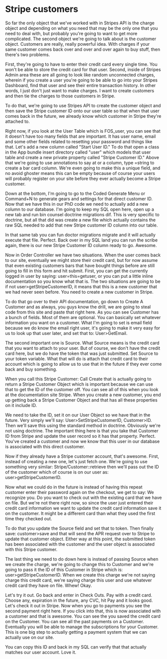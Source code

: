 # Stripe customers

So far the only object that we've worked with in Stripes API is the charge object and depending on what you need that may be the only one that you need to deal with, but probably you're going to want to get more complicated. The second object we're going to talk about is the customer object. Customers are really, really powerful idea. With charges if your same customer comes back over and over and over again to buy stuff, then there's two problems.

First, they're going to have to enter their credit card every single time. You won't be able to store the credit card for that user. Second, inside of Stripes Admin area these are all going to look like random unconnected charges, wherein if you create a user you're going to be able to go into your Stripes Dashboard, find that user and see their entire transaction history. In other words, I just don't just want to make charges. I want to create customers and then tie the charges to those customers in Stripe.

To do that, we're going to use Stripes API to create the customer object and then save the Stripe customer ID onto our user table so that when that user comes back in the future, we already know which customer in Stripe they're attached to.

Right now, if you look at the User Table which is FOS_user, you can see that it doesn't have too many fields that are important. It has user name, email and some other fields related to resetting your password and things like that. Let's add a new column called "Start User ID." To do that open a class in the App bundle insert directory called "user" which models that user table and create a new private property called "Stripe Customer ID." Above that we're going to use annotations to say at or a column, type =string to create a bar card column. We're even going to make this a unique field, and no avoid ghoster means this can be empty because of course your users will probably register on your site before they ever actually become a Stripe customer.

Down at the bottom, I'm going to go to the Coded Generate Menu or Command+N to generate gears and settings for that direct customer ID. Now that we have this in our PhD code we need to actually add a new column to our database. I'm going to keep my SQL open here, open up a new tab and run bin counsel doctrine migrations dif. This is very specific to doctrine, but all that did was create a new file which actually contains the raw SQL needed to add that new Stripe customer ID column into our table.

In that same tab you can fun doctor migrations migrate and it will actually execute that file. Perfect. Back over in my SQL land you can run the scribe again, there is our new Stripe Customer ID column ready to go. Awesome.

Now in Order Controller we have two situations. When the user comes back to our site, eventually we might store their credit card, but for now assume that even existing customers bars that have bought things before are still going to fill in this form and hit submit. First, you can get the currently logged in user by saying: user=this=getuser, or you can put a little inline documentation so you know what that is. The two situations are going to be if not user>getStripeCustomerID, it means that this is a new customer that we had never seen before. You need to create a new customer in Stripe.

To do that go over to their API documentation, go down to Create A Customer and as always, you guys know the drill, we are going to steal code from this site and paste that right here. As you can see Customer has a bunch of fields. Most of them are optional. You can basically set whatever information you want on a customer. What I'm going to set is email field because we do know the email right user, it's going to make it very easy for us to look up that user later, and set that to: User>GetEmail.

The second important one is Source. What Source means is the credit card that you want to attach to your user. But of course, we don't have the credit card here, but we do have the token that was just submitted. Set Source to your token variable. What that will do is attach that credit card to their account which is going to allow us to use that in the future if they ever come back and buy something.

When you call this Stripe Customer: Call Create that is actually going to return a Stripe Customer Object which is important because we can use that to get the ID of the customer off. You can see all of this when you look at the documentation site Stripe. When you create a new customer, you end up getting back a Stripe Customer Object and that has all these properties on it include ID.

We need to take the ID, set it on our User Object so we have that in the future. Very simply we'll say: User>SetStripeCustomerID, Customer>ID. Then we'll save this using the standard method in doctrine. Obviously we're not using doctrine. The important thing here is that you take that Customer ID from Stripe and update the user record so it has that property. Perfect. You've created a customer and now we know that this user in our database is associated with this direct customer.

Now if they already have a Stripe customer account, that's awesome. First, instead of creating a new one, let's just fetch one. We're going to use something very similar: Stripe/Customer::retrieve then we'll pass out the ID of the customer which of course is on our user as: user>getStripeCustomerID.

Now what we could do in the future is instead of having this repeat customer enter their password again on the checkout, we get to say: We recognize you. Do you want to check out with the existing card that we have on file. But we're not there right now, so since the user just entered their credit card information we want to update the credit card information save it on the customer. It might be a different card than what they used the first time they checked out.

To do that you update the Source field and set that to token. Then finally save: customer>save and that will send the APR request over to Stripe to update that customer object. Either way at this point, the submitted token has been associated with the customer and the user object is associated with this Stripe customer.

The last thing we need to do down here is instead of passing Source when we create the charge, we're going to change this to Customer and we're going to pass it the ID of this Customer in Stripe which is: user>getStripeCustomerID. When we create this charge we're not saying charge this credit card, we're saying charge this user and use whatever credit card they have on file. Whew! Okay.

Let's try it out. Go back and enter in Check Outs. Pay with a credit card. Choose any, expiration in the future, any CVC, hit Pay and it looks good. Let's check it out in Stripe. Now when you go to payments you see the second payment right here. If you click into that, this is now associated with a customer and that is awesome. You can see the you saved the credit card on the Customer. You can see all the past payments on a Customer. Eventually you will be able to manage the subscriptions for your Customer. This is one big step to actually getting a payment system that we can actually use on our site.

You can copy this ID and back in my SQL can verify that that actually matches our user account. Love it.
